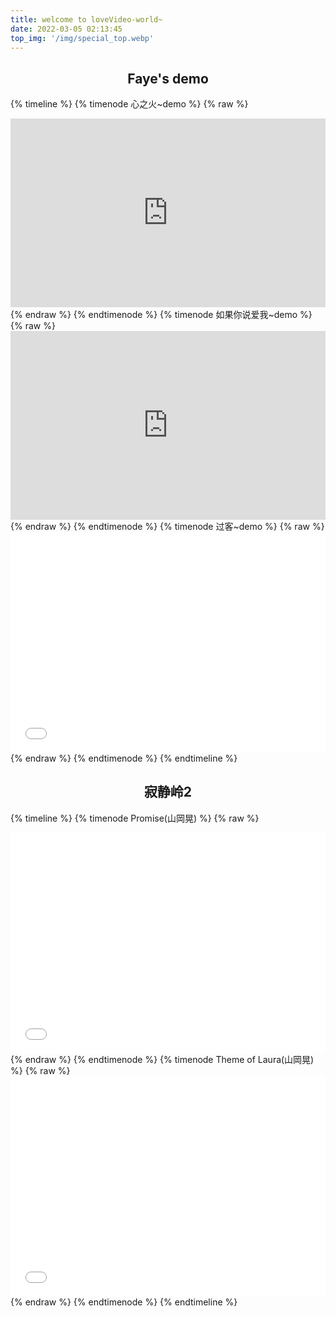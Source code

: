 ```yaml
---
title: welcome to loveVideo-world~
date: 2022-03-05 02:13:45
top_img: '/img/special_top.webp'
---
```

## <center>Faye's demo</center>
{% timeline %}
{% timenode 心之火~demo %}
  {% raw %}
    <div style="position: relative; width: 100%; height: 0; padding-bottom: 60%;">
      <iframe src="https://cdn.jsdelivr.net/gh/myNightwish/CDN_res/faye's video/Faye-心之火demo.mp4" scrolling="no" border="0" frameborder="no" framespacing="0" allowfullscreen="true" style="position: absolute; width: 100%; height: 100%; Left: 0; top: 0;" preload="auto" controls autoplay>
      </iframe>
    </div>
  {% endraw %}
{% endtimenode %}
{% timenode 如果你说爱我~demo %}
  {% raw %}
    <div style="position: relative; width: 100%; height: 0; padding-bottom: 60%; ">
      <iframe src="https://cdn.jsdelivr.net/gh/myNightwish/CDN_res/faye's video/Faye-如果你說愛我demo.mp4" scrolling="no" border="0" frameborder="no" framespacing="0" allowfullscreen="true" style="position: absolute; width: 100%; height: 100%; Left: 0; top: 0;" preload="auto" controls autoplay>
      </iframe>
    </div>
  {% endraw %}
{% endtimenode %}
{% timenode 过客~demo %}
  {% raw %}
    <div style="position: relative; width: 100%; height: 0; padding-bottom: 70%; ">
      <iframe src="//player.bilibili.com/player.html?aid=285574699&bvid=BV1Uf4y1m7uC&cid=187601005&page=1" scrolling="no" border="0" frameborder="no" framespacing="0" allowfullscreen="true" style="position: absolute; width: 100%; height: 100%; Left: 0; top: 0;" preload="auto" controls autoplay>
      </iframe>
    </div>
  {% endraw %}
{% endtimenode %}
{% endtimeline %}
## <center> 寂静岭2</center>
{% timeline %}
{% timenode Promise(山岡晃) %}
  {% raw %}
    <div style="position: relative; width: 100%; height: 0; padding-bottom: 70%;">
      <iframe src="//player.bilibili.com/player.html?aid=336918&bvid=BV1tx411F7bx&cid=525186&page=1" scrolling="no" border="0" frameborder="no" framespacing="0" allowfullscreen="true" style="position: absolute; width: 100%; height: 100%; Left: 0; top: 0;" >
      </iframe>
    </div>
  {% endraw %}
{% endtimenode %}
{% timenode Theme of Laura(山岡晃) %}
  {% raw %}
    <div style="position: relative; width: 100%; height: 0; padding-bottom: 70%; ">
      <iframe src="//player.bilibili.com/player.html?aid=799163960&bvid=BV1iy4y1Y7HB&cid=295818221&page=1" scrolling="no" border="0" frameborder="no" framespacing="0" allowfullscreen="true" style="position: absolute; width: 100%; height: 100%; Left: 0; top: 0;" controls autoplay>
      </iframe>
    </div>
  {% endraw %}
{% endtimenode %}
{% endtimeline %}

